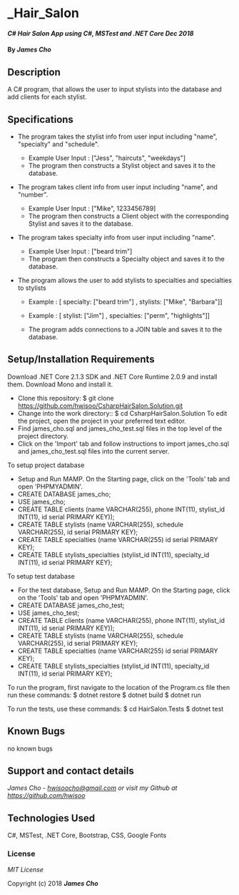 # _Hair_Salon

#### _C# Hair Salon App using C#, MSTest and .NET Core Dec 2018_

#### By _**James Cho**_

## Description

A C# program, that allows the user to input stylists into the database and add clients for each stylist.

## Specifications
  * The program takes the stylist info from user input including "name", "specialty" and "schedule".
    - Example User Input : ["Jess", "haircuts", "weekdays"]
    - The program then constructs a Stylist object and saves it to the database.
   
  * The program takes client info from user input including "name", and "number".
    - Example User Input : ["Mike", 1233456789]
    - The program then constructs a Client object with the corresponding Stylist and saves it to the database.

  * The program takes specialty info from user input including "name".
    - Example User Input : ["beard trim"]
    - The program then constructs a Specialty object and saves it to the database.

  * The program allows the user to add stylists to specialties and specialties to stylists
    - Example : [ specialty: ["beard trim"] , stylists: ["Mike", "Barbara"]]
    - Example : [ stylist: ["Jim"] , specialties: ["perm", "highlights"]]

    - The program adds connections to a JOIN table and saves it to the database.


## Setup/Installation Requirements

Download .NET Core 2.1.3 SDK and .NET Core Runtime 2.0.9 and install them. Download Mono and install it.

* Clone this repository: $ git clone https://github.com/hwisoo/CsharpHairSalon.Solution.git
* Change into the work directory:: $ cd CsharpHairSalon.Solution
To edit the project, open the project in your preferred text editor.
* Find james_cho.sql and james_cho_test.sql files in the top level of the project directory.
* Click on the 'Import' tab and follow instructions to import james_cho.sql and james_cho_test.sql files into the current server.

 To setup project database
* Setup and Run MAMP. On the Starting page, click on the 'Tools' tab and open 'PHPMYADMIN'.
* CREATE DATABASE james_cho;
* USE james_cho;
* CREATE TABLE clients (name VARCHAR(255), phone INT(11), stylist_id INT(11), id serial PRIMARY KEY));
* CREATE TABLE stylists (name VARCHAR(255), schedule VARCHAR(255), id serial PRIMARY KEY);
* CREATE TABLE specialties (name VARCHAR(255) id serial PRIMARY KEY);
* CREATE TABLE stylists_specialties (stylist_id INT(11), specialty_id INT(11), id serial PRIMARY KEY);

To setup test database
* For the test database, Setup and Run MAMP. On the Starting page, click on the 'Tools' tab and open 'PHPMYADMIN'.
* CREATE DATABASE james_cho_test;
* USE james_cho_test;
* CREATE TABLE clients (name VARCHAR(255), phone INT(11), stylist_id INT(11), id serial PRIMARY KEY));
* CREATE TABLE stylists (name VARCHAR(255), schedule VARCHAR(255), id serial PRIMARY KEY);
* CREATE TABLE specialties (name VARCHAR(255) id serial PRIMARY KEY);
* CREATE TABLE stylists_specialties (stylist_id INT(11), specialty_id INT(11), id serial PRIMARY KEY);


To run the program, first navigate to the location of the Program.cs file then run these commands: $ dotnet restore $ dotnet build $ dotnet run

To run the tests, use these commands: $ cd HairSalon.Tests $ dotnet test




## Known Bugs

no known bugs

## Support and contact details

_James Cho - hwisoocho@gmail.com or visit my Github at https://github.com/hwisoo_

## Technologies Used

C#, MSTest, .NET Core, Bootstrap, CSS, Google Fonts

### License

*MIT License*

Copyright (c) 2018 **_James Cho_**